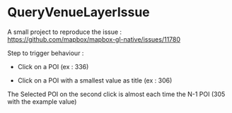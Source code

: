 # QueryVenueLayerIssue

A small project to reproduce the issue : https://github.com/mapbox/mapbox-gl-native/issues/11780

Step to trigger behaviour :

- Click on a POI (ex : 336)

- Click on a POI with a smallest value as title (ex : 306)

The Selected POI on the second click is almost each time the N-1 POI (305 with the example value)
